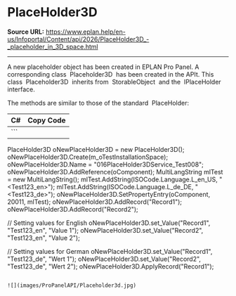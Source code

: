 # PlaceHolder3D

**Source URL:** https://www.eplan.help/en-us/Infoportal/Content/api/2026/PlaceHolder3D_-_placeholder_in_3D_space.html

---

A new placeholder object has been created in EPLAN Pro Panel. A corresponding class  Placeholder3D  has been created in the APIt. This class  Placeholder3D  inherits from  StorableObject  and the  IPlaceHolder  interface.

The methods are similar to those of the standard  PlaceHolder:

| C# | Copy Code |
| --- | --- |
| ```  PlaceHolder3D oNewPlaceHolder3D = new PlaceHolder3D(); oNewPlaceHolder3D.Create(m_oTestInstallationSpace); oNewPlaceHolder3D.Name = "016PlaceHolder3DService_Test008"; oNewPlaceHolder3D.AddReference(oComponent); MultiLangString mlTest = new MultiLangString(); mlTest.AddString(ISOCode.Language.L_en_US, "<Test123_en>"); mlTest.AddString(ISOCode.Language.L_de_DE, "<Test123_de>"); oNewPlaceHolder3D.SetPropertyEntry(oComponent, 20011, mlTest); oNewPlaceHolder3D.AddRecord("Record1"); oNewPlaceHolder3D.AddRecord("Record2");  // Setting values for English oNewPlaceHolder3D.set_Value("Record1", "Test123_en", "Value 1"); oNewPlaceHolder3D.set_Value("Record2", "Test123_en", "Value 2");  // Setting values for German oNewPlaceHolder3D.set_Value("Record1", "Test123_de", "Wert 1"); oNewPlaceHolder3D.set_Value("Record2", "Test123_de", "Wert 2"); oNewPlaceHolder3D.ApplyRecord("Record1"); ``` | |

![](images/ProPanelAPI/Placeholder3d.jpg)